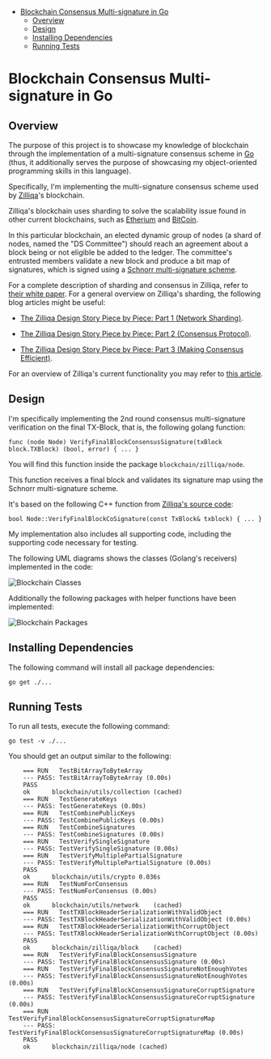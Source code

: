 <!-- TOC depthFrom:1 depthTo:6 withLinks:1 updateOnSave:1 orderedList:0 -->

- [Blockchain Consensus Multi-signature in Go](#blockchain-consensus-multi-signature-in-go)
	- [Overview](#overview)
	- [Design](#design)
	- [Installing Dependencies](#installing-dependencies)
	- [Running Tests](#running-tests)

<!-- /TOC -->

# Blockchain Consensus Multi-signature in Go

## Overview

The purpose of this project is to showcase my knowledge of blockchain through the implementation of a multi-signature consensus scheme in [Go](https://golang.org/) (thus, it additionally serves the purpose of showcasing my object-oriented programming skills in this language).

Specifically, I'm implementing the multi-signature consensus scheme used by [Zilliqa](https://zilliqa.com/)'s blockchain.

Zilliqa's blockchain uses sharding to solve the scalability issue found in other current blockchains, such as [Etherium](https://www.ethereum.org/) and [BitCoin](https://bitcoin.org/en/).

In this particular blockchain, an elected dynamic group of nodes (a shard of nodes, named the "DS Committee") should reach an agreement about a block being or not eligible be added to the ledger. The committee's entrusted members validate a new block and produce a bit map of signatures, which is signed using a [Schnorr multi-signature scheme](https://medium.com/@blairlmarshall/signature-verification-multi-signatures-19886fafe97b).

For a complete description of sharding and consensus in Zilliqa, refer to [their white paper](https://docs.zilliqa.com/whitepaper.pdf). For a general overview on Zilliqa's sharding, the following blog articles might be useful:

- [The Zilliqa Design Story Piece by Piece: Part 1 (Network Sharding)](https://blog.zilliqa.com/https-blog-zilliqa-com-the-zilliqa-design-story-piece-by-piece-part1-d9cb32ea1e65).

- [The Zilliqa Design Story Piece by Piece: Part 2 (Consensus Protocol)](https://blog.zilliqa.com/the-zilliqa-design-story-piece-by-piece-part-2-consensus-protocol-e38f6bf566e3).

- [The Zilliqa Design Story Piece by Piece: Part 3 (Making Consensus Efficient)](https://blog.zilliqa.com/the-zilliqa-design-story-piece-by-piece-part-3-making-consensus-efficient-7a9c569a8f0e).


For an overview of Zilliqa's current functionality you may refer to [this article](https://www.coinbureau.com/review/zilliqa-zil/).

## Design

I'm specifically implementing the 2nd round consensus multi-signature verification on the final TX-Block, that is, the following golang function:

    func (node Node) VerifyFinalBlockConsensusSignature(txBlock block.TXBlock) (bool, error) { ... }

You will find this function inside the package `blockchain/zilliqa/node`.

This function receives a final block and validates its signature map using the Schnorr multi-signature scheme.

It's based on the following C++ function from [Zilliqa's source code](https://github.com/Zilliqa/Zilliqa/tree/master/src/libNode):

    bool Node::VerifyFinalBlockCoSignature(const TxBlock& txblock) { ... }

My implementation also includes all supporting code, including the supporting code necessary for testing.

The following UML diagrams shows the classes (Golang's receivers) implemented in the code:

![Blockchain Classes](http://www.plantuml.com/plantuml/proxy?cache=no&src=https://raw.githubusercontent.com/marciogualtieri/blockchain/master/uml/classes.plantuml)

Additionally the following packages with helper functions have been implemented:

![Blockchain Packages](http://www.plantuml.com/plantuml/proxy?cache=no&src=https://raw.githubusercontent.com/marciogualtieri/blockchain/master/uml/packages.plantuml)

## Installing Dependencies

The following command will install all package dependencies:

    go get ./...

## Running Tests

To run all tests, execute the following command:

    go test -v ./...

You should get an output similar to the following:

		=== RUN   TestBitArrayToByteArray
		--- PASS: TestBitArrayToByteArray (0.00s)
		PASS
		ok  	blockchain/utils/collection	(cached)
		=== RUN   TestGenerateKeys
		--- PASS: TestGenerateKeys (0.00s)
		=== RUN   TestCombinePublicKeys
		--- PASS: TestCombinePublicKeys (0.00s)
		=== RUN   TestCombineSignatures
		--- PASS: TestCombineSignatures (0.00s)
		=== RUN   TestVerifySingleSignature
		--- PASS: TestVerifySingleSignature (0.00s)
		=== RUN   TestVerifyMultiplePartialSignature
		--- PASS: TestVerifyMultiplePartialSignature (0.00s)
		PASS
		ok  	blockchain/utils/crypto	0.036s
		=== RUN   TestNumForConsensus
		--- PASS: TestNumForConsensus (0.00s)
		PASS
		ok  	blockchain/utils/network	(cached)
		=== RUN   TestTXBlockHeaderSerializationWithValidObject
		--- PASS: TestTXBlockHeaderSerializationWithValidObject (0.00s)
		=== RUN   TestTXBlockHeaderSerializationWithCorruptObject
		--- PASS: TestTXBlockHeaderSerializationWithCorruptObject (0.00s)
		PASS
		ok  	blockchain/zilliqa/block	(cached)
		=== RUN   TestVerifyFinalBlockConsensusSignature
		--- PASS: TestVerifyFinalBlockConsensusSignature (0.00s)
		=== RUN   TestVerifyFinalBlockConsensusSignatureNotEnoughVotes
		--- PASS: TestVerifyFinalBlockConsensusSignatureNotEnoughVotes (0.00s)
		=== RUN   TestVerifyFinalBlockConsensusSignatureCorruptSignature
		--- PASS: TestVerifyFinalBlockConsensusSignatureCorruptSignature (0.00s)
		=== RUN   TestVerifyFinalBlockConsensusSignatureCorruptSignatureMap
		--- PASS: TestVerifyFinalBlockConsensusSignatureCorruptSignatureMap (0.00s)
		PASS
		ok  	blockchain/zilliqa/node	(cached)
